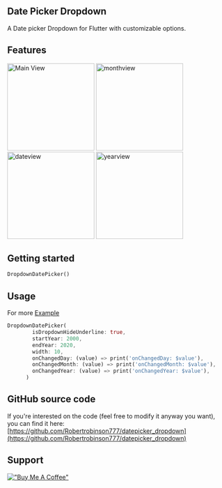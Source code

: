 <!--
This README describes the package. If you publish this package to pub.dev,
this README's contents appear on the landing page for your package.

For information about how to write a good package README, see the guide for
[writing package pages](https://dart.dev/guides/libraries/writing-package-pages).

For general information about developing packages, see the Dart guide for
[creating packages](https://dart.dev/guides/libraries/create-library-packages)
and the Flutter guide for
[developing packages and plugins](https://flutter.dev/developing-packages).
-->

## Date Picker Dropdown

A Date picker Dropdown for Flutter with customizable options.

## Features

<p float="left">

<img src="https://github.com/Robertrobinson777/dropdown_date_picker/blob/master/mainview.png" alt="Main View" width="200"/>
<img src="https://github.com/Robertrobinson777/dropdown_date_picker/blob/master/monthview.png" alt="monthview" width="200"/>
<img src="https://github.com/Robertrobinson777/dropdown_date_picker/blob/master/dateview.png" alt="dateview" width="200"/>
<img src="https://github.com/Robertrobinson777/dropdown_date_picker/blob/master/yearview.png" alt="yearview" width="200"/>
</p>

## Getting started

```dart
DropdownDatePicker()
```

## Usage

For more [Example](https://github.com/Robertrobinson777/datepicker_dropdown/tree/master/example)

```dart
DropdownDatePicker(
        isDropdownHideUnderline: true,
        startYear: 2000,
        endYear: 2020,
        width: 10,
        onChangedDay: (value) => print('onChangedDay: $value'),
        onChangedMonth: (value) => print('onChangedMonth: $value'),
        onChangedYear: (value) => print('onChangedYear: $value'),
      )
```

## GitHub source code

If you're interested on the code (feel free to modify it anyway you want), you can find it here: [https://github.com/Robertrobinson777/datepicker_dropdown](https://github.com/Robertrobinson777/datepicker_dropdown)

## Support

[!["Buy Me A Coffee"](https://www.buymeacoffee.com/assets/img/custom_images/orange_img.png)](https://www.buymeacoffee.com/robertrobinsonr)
